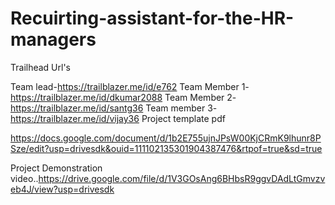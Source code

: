 # Recuirting-assistant-for-the-HR-managers

 Trailhead Url's

Team lead-https://trailblazer.me/id/e762
Team Member 1-https://trailblazer.me/id/dkumar2088
Team Member 2-https://trailblazer.me/id/santg36
Team member 3-https://trailblazer.me/id/vijay36
Project template pdf


https://docs.google.com/document/d/1b2E755ujnJPsW00KjCRmK9lhunr8PSze/edit?usp=drivesdk&ouid=111102135301904387476&rtpof=true&sd=true


Project Demonstration video..https://drive.google.com/file/d/1V3GOsAng6BHbsR9ggvDAdLtGmvzveb4J/view?usp=drivesdk
